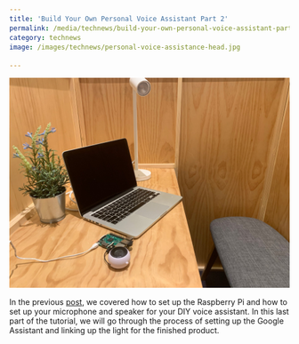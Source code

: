 ```yaml
---
title: 'Build Your Own Personal Voice Assistant Part 2'
permalink: /media/technews/build-your-own-personal-voice-assistant-part2
category: technews
image: /images/technews/personal-voice-assistance-head.jpg

---
```



![personal voice assistant](/images/technews/personal-voice-assistance-head.jpg)


In the previous [post](https://www.tech.gov.sg/media/technews/build-your-own-personal-voice-assistant-part1), we covered how to set up the Raspberry Pi and how to set up your microphone and speaker for your DIY voice assistant. In this last part of the tutorial, we will go through the process of setting up the Google Assistant and linking up the light for the finished product. 
